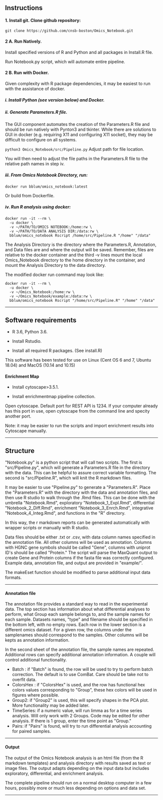 ## Instructions

#### 1. Install git. Clone github repository:

`git clone https://github.com/cnsb-boston/Omics_Notebook.git`

#### 2 A. Run Natively.

Install specified versions of R and Python and all packages in Install.R file.

Run Notebook.py script, which will automate entire pipeline.


#### 2 B. Run with Docker.

Given complexity with R package dependencies, it may be easiest to run with the assistance of docker. 

##### i. Install Python (see version below) and Docker. 

##### ii. Generate Parameters.R file.

The GUI component automates the creation of the Parameters.R file and should be run natively with Pynton3 and tkinter. While there are solutions to GUI in docker (e.g. requiring X11 and configuring X11 socket), they may be difficult to configure on all systems.

`python3 Omics_Notebook/src/Pipeline.py` Adjust path for file location.

You will then need to adjust the file paths in the Parameters.R file to the relative path names in step iv.

##### iii. From Omics Notebook Directory, run:

`docker run bblum/omics_notebook:latest`

Or build from Dockerfile.


##### iv. Run R analysis using docker:

```
docker run -it --rm \
  -u docker \
  -v ~/PATH/TO/OMICS NOTEBOOK:/home:rw \
  -v ~/PATH/TO/DATA ANALYSIS DIR:/data:rw \
  bblum/omics_notebook Rscript /home/src/Pipeline.R "/home" "/data"
```
The Analysis Directory is the directory where the Parameters.R, Annotation, and Data files are and where the output will be saved. Remember, files are relative to the docker container and the third -v lines mount the local Omics_Notebook directory to the home directory in the container, and mount the Analysis Directory to the data directory.

The modified docker run command may look like:
```
docker run -it --rm \
  -u docker \
  -v ~/Omics_Notebook:/home:rw \
  -v ~/Omics_Notebook/example:/data:rw \
  bblum/omics_notebook Rscript "/home/src/Pipeline.R" "/home" "/data"
```


---

## Software requirements

* R 3.6,  Python 3.6.

* Install Rstudio.

* Install all required R packages. (See install.R)

This software has been tested for use on Linux (Cent OS 6 and 7, Ubuntu 18.04) and MacOS (10.14 and 10.15)


#### Enrichment Map

* Install cytoscape>3.5.1.

* Install enrichmentmap pipeline collection.

Open cytoscape. Default port for REST API is 1234. If your computer already has this port in use, open cytoscape from the command line and specity another port. 

Note: it may be easier to run the scripts and import enrichment results into Cytoscape manually.

---

## Structure

"Notebook.py" is a python script that will call two scripts. The first is "src/Pipeline.py", which will generate a Parameters.R file in the directory with the data. This can be helpful to assure correct variable formatting. The second is "src/Pipeline.R", which will knit the R markdown files.

It may be easier to use "Pipeline.py" to generate a "Parameters.R". Place the "Parameters.R" with the directory with the data and annotation files, and then use R studio to walk through the .Rmd files. This can be done with the umbrella "Notebook.Rmd", exploratory "Notebook_1_Expl.Rmd", differential "Notebook_2_Diff.Rmd", enrichment "Notebook_3_Enrch.Rmd", integrative "Notebook_4_Integ.Rmd", and functions in the "R" directory.

In this way, the r markdown reports can be generated automatically with wrapper scripts or manually with R studio. 

Data files should be either .txt or .csv, with data column names specified in the annotation file. All other columns will be used as annotation. Columns with HGNC gene symbols should be called "Gene", columns with uniprot ID's should be called "Protein." The script will parse the MaxQuant output to create Gene and Protein columns if the fasta file was correctly configured. Example data, annotation file, and output are provided in "example/".

The makeEset function should be modified to parse additional input data formats. 

---

#### Annotation file

The annotation file provides a standard way to read in the experimental data. The top section has information about what differential analyses to perform, what Group each sample belongs to, and the sample names for each sample. Datasets names, "type" and filename should be specified in the bottom left, with no empty rows. Each row in the lower section is a different omics dataset. For a given row, the columns under the samplenames should correspond to the samples. Other columns will be kepts as annotation information.

In the second sheet of the annotation file, the sample names are repeated. Additional rows can specify additional annotation information. A couple will control additional functionality. 

* Batch : if "Batch" is found, the row will be used to try to perform batch correction. The default is to use ComBat. Care should be take not to overfit data.
* ColorsHex : if "ColorsHex" is used, and the row has functional hex colors values corresponding to "Group", these hex colors will be used in figures where possible.
* Group2: if "Group2" is used, this will specify shapes in the PCA plot. More functionality may be added later.
* TimeSeries: if a numeric value, will run limma as for a time series analysis. Will only work with 2 Groups. Code may be edited for other analysis. If there is 1 group, enter the time point as "Group."
* Pairs: if "Pairs" is found, will try to run differential analysis accounting for paired samples.


---

#### Output

The output of the Omics Notebook analysis is an html file (from the R markdown templates) and analysis directory with results saved as text or image files. The output adapts depending on the input data but includes exploratory, differential, and enrichment analysis.

The complete pipeline should run on a normal desktop computer in a few hours, possibly more or much less depending on options and data set.

---
